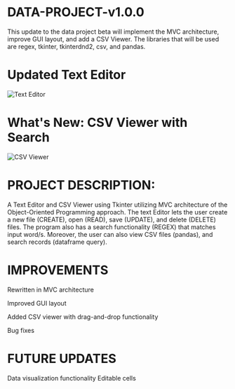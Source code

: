 # DATA-PROJECT-v1.0.0

This update to the data project beta will implement the MVC architecture, improve GUI layout, and add a CSV Viewer. 
The libraries that will be used are regex, tkinter, tkinterdnd2, csv, and pandas. 

# Updated Text Editor
![Text Editor](https://github.com/johanncatalla/DATA-PROJECT-v1.0/blob/main/images/text_editor_new.png)

# What's New: CSV Viewer with Search
![CSV Viewer](https://github.com/johanncatalla/DATA-PROJECT-v1.0/blob/main/images/CSV%20viewer_new1.png)

# PROJECT DESCRIPTION:

A Text Editor and CSV Viewer using Tkinter utilizing MVC architecture of the Object-Oriented Programming approach. The text Editor lets the user create a new file (CREATE), open (READ), save (UPDATE), and delete (DELETE) files. The program also has a search functionality (REGEX) that matches input word/s. Moreover, the user can also view CSV files (pandas), and search records (dataframe query). 

# IMPROVEMENTS

Rewritten in MVC architecture

Improved GUI layout

Added CSV viewer with drag-and-drop functionality

Bug fixes

# FUTURE UPDATES
Data visualization functionality 
Editable cells


